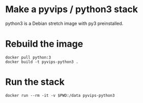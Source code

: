 # Make a pyvips / python3 stack

python3 is a Debian stretch image with py3 preinstalled.

# Rebuild the image

```
docker pull python:3
docker build -t pyvips-python3 .
```

# Run the stack

```
docker run --rm -it -v $PWD:/data pyvips-python3
```

